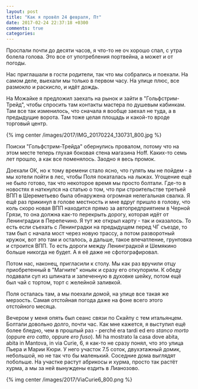 ```yaml
---
layout: post
title: "Как я провёл 24 февраля, Пт"
date: 2017-02-24 22:37:18 +0300
comments: true
categories: 
---
```

Проспали почти до десяти часов, я что-то не оч хорошо спал, с утра болела голова. Это все от употребления портвейна, а может и от погоды.

Нас приглашали в гости родители, так что мы собрались и поехали. На самом деле, выехали мы только в первом часу. На улице плюс, все размокло и раскисло, и идёт дождь.

На Можайке я предложил заехать на рынок и зайти в "Гольфстрим-Трейд", чтобы спросить там контакты мастера по душевым кабинкам. Там все так изменилось, что сначала я вообще заехал не туда, а в предыдущие ворота. Там тоже целая площадь и какой-то вроде торговый центр.

{% img center /images/2017/IMG_20170224_130731_800.jpg %}

Поиски "Гольфстрим-Трейда" обернулись провалом, потому что на этом месте теперь глухая боковая стена магазина Hoff. Каких-то семь лет прошло, а как все поменялось. Заодно я весь промок.

Доехали ОК, но к тому времени стало ясно, что гулять мы не пойдем - а мы хотели пойти в лес, чтобы Поля покаталась на лыжах. Угощение ещё не было готово, так что некоторое время мы просто болтали. Где-то в новостях я наткнулся на статью о том, что при строительстве третьей ВПП в Шереметьево была обнаружена огромная нелегальная свалка. Я ещё раз прикинул в голове местность и мне вдруг пришло в голову, что коль скоро новая ВПП находится прямо за автопредприятием в Черной Грязи, то она должна как-то перекрыть дорогу, которая идёт от Ленинградки в Перепечино. Я тут же открыл карту - так и оказалось. То есть если съехать с Ленинградки на предыдущем перед ЧГ съезде, то там был с начала мост через новую трассу, а потом разворотный кружок, вот это там и осталось, а дальше, такое впечатление, грунтовка и строится ВПП. То есть дороги между Ленинградкой и Шемякино больше никогда не будет. А я её даже не сфотографировал.

Потом нас, наконец, пригласили к столу. Мы как раз вручили отцу приобретенный в "Магните" коньяк и сразу его откупорили. К обеду подавали суп из шпината и запеченную в духовке шейку, потом ещё был чай с тортом, торт с желейной заливкой.

Поля осталась там, а мы поехали домой, на улице все такая же мерзость. Самая отстойная погода даже на фоне всего этого отстойного месяца.

Вечером у меня опять был сеанс связи по Скайпу с тем итальянцем. Болтали довольно долго, почти час. Как мне кажется, я выступил ещё более бледно, чем в прошлый раз - perché era tardi ed ero *stanco morto* (oppure *ero catto*, oppure *ero fuso*). Mi ha mostrato la casa dove abita, abita in Mantova, in via Curie, 6, я как-то не сразу понял, что это улица Пьера и Марии Кюри. У него участок 7.5 соток, двухэтажный домик, небольшой, но не так что бы маленький. Соседние дома выглядят побольше. На участке растут абрикосы и хурма, просто так растёт хурма, а мы за ней вынуждены ездить в Лианозово.

{% img center /images/2017/ViaCurie6_800.png %}
